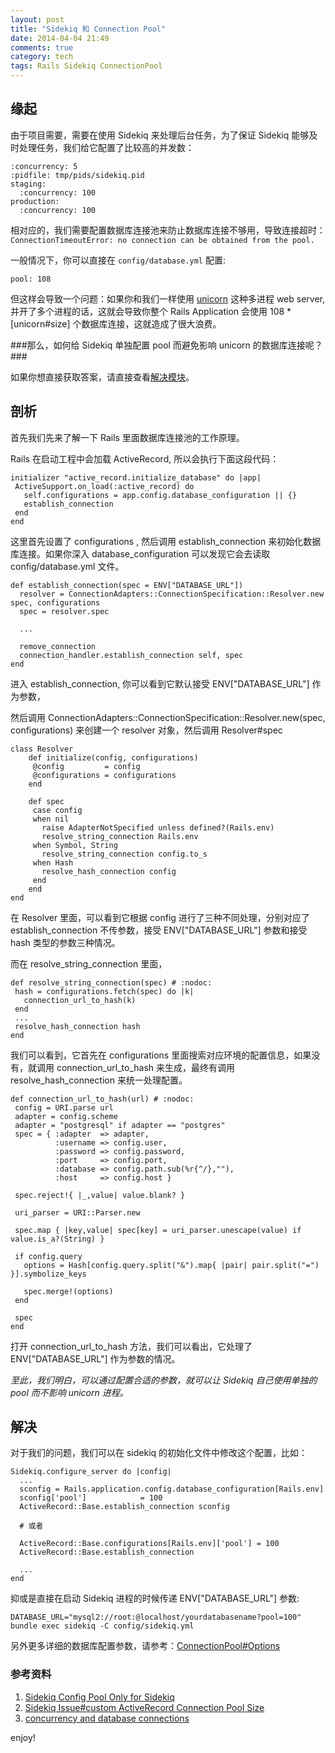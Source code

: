 ```yaml
---
layout: post
title: "Sidekiq 和 Connection Pool"
date: 2014-04-04 21:49
comments: true
category: tech
tags: Rails Sidekiq ConnectionPool
---
```


## 缘起

由于项目需要，需要在使用 Sidekiq 来处理后台任务，为了保证 Sidekiq 能够及时处理任务，我们给它配置了比较高的并发数：

    :concurrency: 5
    :pidfile: tmp/pids/sidekiq.pid
    staging:
      :concurrency: 100
    production:
      :concurrency: 100

相对应的，我们需要配置数据库连接池来防止数据库连接不够用，导致连接超时：`ConnectionTimeoutError: no connection can be obtained from the pool.`

一般情况下，你可以直接在 `config/database.yml` 配置:

    pool: 108

但这样会导致一个问题：如果你和我们一样使用 [unicorn](http://unicorn.bogomips.org/) 这种多进程 web server, 并开了多个进程的话，这就会导致你整个 Rails Application 会使用 108 * [unicorn#size] 个数据库连接，这就造成了很大浪费。

###那么，如何给 Sidekiq 单独配置 pool 而避免影响 unicorn 的数据库连接呢？###

<!--more-->

如果你想直接获取答案，请直接查看[解决模块]()。

## 剖析

首先我们先来了解一下 Rails 里面数据库连接池的工作原理。

Rails 在启动工程中会加载 ActiveRecord, 所以会执行下面这段代码：

    initializer "active_record.initialize_database" do |app|
     ActiveSupport.on_load(:active_record) do
       self.configurations = app.config.database_configuration || {}
       establish_connection
     end
    end

这里首先设置了 configurations , 然后调用 establish_connection 来初始化数据库连接。如果你深入 database_configuration 可以发现它会去读取 config/database.yml 文件。

    def establish_connection(spec = ENV["DATABASE_URL"])
      resolver = ConnectionAdapters::ConnectionSpecification::Resolver.new spec, configurations
      spec = resolver.spec

      ...

      remove_connection
      connection_handler.establish_connection self, spec
    end  

进入 establish_connection, 你可以看到它默认接受 ENV["DATABASE_URL"] 作为参数，

然后调用 ConnectionAdapters::ConnectionSpecification::Resolver.new(spec, configurations) 来创建一个 resolver 对象，然后调用 Resolver#spec

    class Resolver
        def initialize(config, configurations)
         @config         = config
         @configurations = configurations
        end
        
        def spec
         case config
         when nil
           raise AdapterNotSpecified unless defined?(Rails.env)
           resolve_string_connection Rails.env
         when Symbol, String
           resolve_string_connection config.to_s
         when Hash
           resolve_hash_connection config
         end
        end
    end   

在 Resolver 里面，可以看到它根据 config 进行了三种不同处理，分别对应了 establish_connection 不传参数，接受 ENV["DATABASE_URL"] 参数和接受 hash 类型的参数三种情况。

而在 resolve_string_connection 里面，

    def resolve_string_connection(spec) # :nodoc:
     hash = configurations.fetch(spec) do |k|
       connection_url_to_hash(k)
     end
     ...
     resolve_hash_connection hash
    end

我们可以看到，它首先在 configurations 里面搜索对应环境的配置信息，如果没有，就调用 connection_url_to_hash 来生成，最终有调用 resolve_hash_connection 来统一处理配置。

    def connection_url_to_hash(url) # :nodoc:
     config = URI.parse url
     adapter = config.scheme
     adapter = "postgresql" if adapter == "postgres"
     spec = { :adapter  => adapter,
              :username => config.user,
              :password => config.password,
              :port     => config.port,
              :database => config.path.sub(%r{^/},""),
              :host     => config.host }

     spec.reject!{ |_,value| value.blank? }

     uri_parser = URI::Parser.new

     spec.map { |key,value| spec[key] = uri_parser.unescape(value) if value.is_a?(String) }

     if config.query
       options = Hash[config.query.split("&").map{ |pair| pair.split("=") }].symbolize_keys

       spec.merge!(options)
     end

     spec
    end
    
打开 connection_url_to_hash 方法，我们可以看出，它处理了 ENV["DATABASE_URL"] 作为参数的情况。

*至此，我们明白，可以通过配置合适的参数，就可以让 Sidekiq 自己使用单独的 pool 而不影响 unicorn 进程。*

## 解决

对于我们的问题，我们可以在 sidekiq 的初始化文件中修改这个配置，比如：

    Sidekiq.configure_server do |config|
      ...
      sconfig = Rails.application.config.database_configuration[Rails.env]
      sconfig['pool']            = 100
      ActiveRecord::Base.establish_connection sconfig
      
      # 或者 
      
      ActiveRecord::Base.configurations[Rails.env]['pool'] = 100
      ActiveRecord::Base.establish_connection

      ... 
    end

抑或是直接在启动 Sidekiq 进程的时候传递 ENV["DATABASE_URL"] 参数:

    DATABASE_URL="mysql2://root:@localhost/yourdatabasename?pool=100" bundle exec sidekiq -C config/sidekiq.yml       

另外更多详细的数据库配置参数，请参考：[ConnectionPool#Options](http://api.rubyonrails.org/classes/ActiveRecord/ConnectionAdapters/ConnectionPool.html#class-ActiveRecord::ConnectionAdapters::ConnectionPool-label-Options)

### 参考资料

1. [Sidekiq Config Pool Only for Sidekiq](https://github.com/mperham/sidekiq/wiki/Advanced-Options#rails-32-and-newer)
2. [Sidekiq Issue#custom ActiveRecord Connection Pool Size](https://github.com/mperham/sidekiq/issues/503)
3. [concurrency and database connections](https://devcenter.heroku.com/articles/concurrency-and-database-connections)

enjoy!

